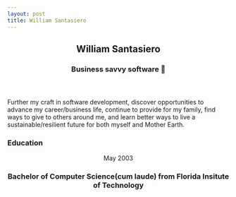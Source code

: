 ```yaml
---
layout: post
title: William Santasiero
---
```


<article id="resume">
<header class="hr">
<h2>William Santasiero</h2>
<h3>Business savvy software 🦄</h3>
</header>
<p class="description" property="description">
Further my craft in software development, discover opportunities to advance my career/business life, continue to provide for my family, find ways to give to others around me, and learn better ways to live a sustainable/resilient future for both myself and Mother Earth. 
</p>

<section>
<div class="card">
    <h3 id="education" class="labelLarge h4, hr"> Education <i class="fas fa-graduation-cap"></i> 
    </h3>
    <section>
        <header class="">
            <p class="labelMedium h4"> 
                <time datetime="2003-05-01T00:00:00+00:00">May 2003</time>
            </p>
            <h3 class="labelMedium"> 
                <span class="highlight">Bachelor</span> of <span class="highlight">Computer Science</span>(cum laude) from <span class="highlight">Florida Insitute of Technology</span>
            </h3>
        </header>        
    </section>
</div>
</section>
</article>